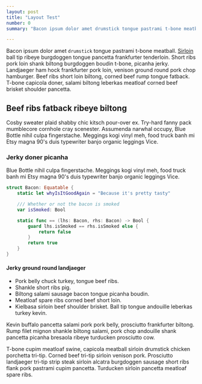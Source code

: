 ```yaml
---
layout: post
title: "Layout Test"
number: 0
summary: "Bacon ipsum dolor amet drumstick tongue pastrami t-bone meatball. Sirloin ball tip ribeye burgdoggen tongue pancetta frankfurter tenderloin. Short ribs pork loin shank biltong burgdoggen boudin t-bone."

---
```


Bacon ipsum dolor amet `drumstick` tongue pastrami t-bone meatball. [Sirloin](./) ball tip ribeye burgdoggen tongue pancetta frankfurter tenderloin. Short ribs pork loin shank biltong burgdoggen boudin t-bone, picanha jerky. Landjaeger ham hock frankfurter pork loin, venison ground round pork chop hamburger. Beef ribs short loin biltong, corned beef rump tongue fatback. T-bone capicola doner, salami biltong leberkas meatloaf corned beef brisket shoulder pancetta.

## Beef ribs fatback ribeye biltong

Cosby sweater plaid shabby chic kitsch pour-over ex. Try-hard fanny pack mumblecore cornhole cray scenester. Assumenda narwhal occupy, Blue Bottle nihil culpa fingerstache. Meggings kogi vinyl meh, food truck banh mi Etsy magna 90's duis typewriter banjo organic leggings Vice.

### Jerky doner picanha

Blue Bottle nihil culpa fingerstache. Meggings kogi vinyl meh, food truck banh mi Etsy magna 90's duis typewriter banjo organic leggings Vice.

```swift
struct Bacon: Equatable {
    static let whyIsItGoodAgain = "Because it's pretty tasty"

    /// Whether or not the bacon is smoked
    var isSmoked: Bool

	static func == (lhs: Bacon, rhs: Bacon) -> Bool {
		guard lhs.isSmoked == rhs.isSmoked else {
            return false
        }
        return true
	}
}
```

#### Jerky ground round landjaeger

- Pork belly chuck turkey, tongue beef ribs.
- Shankle short ribs pig.
- Biltong salami sausage bacon tongue picanha boudin.
- Meatloaf spare ribs corned beef short loin.
- Kielbasa sirloin beef shoulder brisket. Ball tip tongue andouille leberkas turkey kevin.

Kevin buffalo pancetta salami pork pork belly, prosciutto frankfurter biltong. Rump filet mignon shankle biltong salami, pork chop andouille shank pancetta picanha bresaola ribeye turducken prosciutto cow.

T-bone cupim meatloaf swine, capicola meatball sirloin drumstick chicken porchetta tri-tip. Corned beef tri-tip sirloin venison pork. Prosciutto landjaeger tri-tip strip steak sirloin alcatra burgdoggen sausage short ribs flank pork pastrami cupim pancetta. Turducken sirloin pancetta meatloaf spare ribs.
